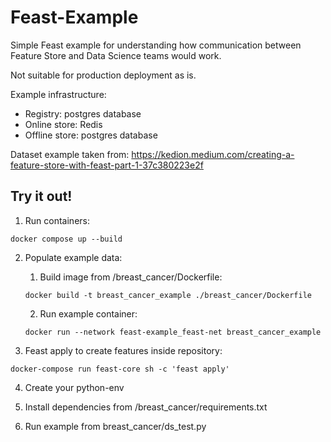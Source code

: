 # Feast-Example
Simple Feast example for understanding how communication between Feature Store and Data Science teams would work.

Not suitable for production deployment as is.

Example infrastructure:
- Registry: postgres database
- Online store: Redis
- Offline store: postgres database

Dataset example taken from:
https://kedion.medium.com/creating-a-feature-store-with-feast-part-1-37c380223e2f

## Try it out!
1. Run containers:

`docker compose up --build`

2. Populate example data:

    1. Build image from /breast_cancer/Dockerfile:

    `docker build -t breast_cancer_example ./breast_cancer/Dockerfile`

    2. Run example container:

    `docker run --network feast-example_feast-net breast_cancer_example`

3. Feast apply to create features inside repository:

`docker-compose run feast-core sh -c 'feast apply'`

4. Create your python-env

5. Install dependencies from /breast_cancer/requirements.txt

6. Run example from breast_cancer/ds_test.py
